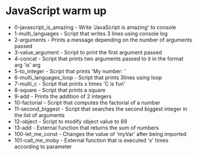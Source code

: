 # JavaScript warm up

- 0-javascript_is_amazing - Write 'JavaScript is amazing' to console
- 1-multi_languages - Script that writes 3 lines using console log
- 2-arguments - Prints a message depending on the number of arguments passed
- 3-value_argument - Script to print the first argument passed
- 4-concat - Script that prints two arguments passed to it in the format arg 'is' arg
- 5-to_integer - Script that prints 'My number: <first argument converted in integer>'
- 6-multi_languages_loop - Script that prints 3lines using loop
- 7-multi_c - Script that prints x times 'C is fun'
- 8-square - Script that prints a square
- 9-add - Prints the addition of 2 integers
- 10-factorial - Script that computes the factorial of a number
- 11-second_biggest - Script that searches the second biggest integer in the list of arguments
- 12-object - Script to modify object value to 89
- 13-add - External function that returns the sum of numbers
- 100-let_me_const - Changes the value of 'myVar' after being imported
- 101-call_me_moby - External function that is executed 'x' times according to parameter
